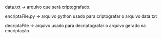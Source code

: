 data.txt -> arquivo que será criptografado.

encriptaFile.py -> arquivo python usado para criptografar o arquivo data.txt

decriptaFile -> arquivo usado para decriptografar o arquivo gerado na encriptação.

